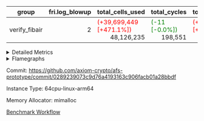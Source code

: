 | group | fri.log_blowup | total_cells_used | total_cycles | total_proof_time_ms |
| --- | --- | --- | --- | --- |
| verify_fibair | <div style='text-align: right'>2</div>  | <span style="color: red">(+39,699,449 [+471.1%])</span> <div style='text-align: right'>48,126,235</div>  | <span style="color: green">(-11 [-0.0%])</span> <div style='text-align: right'>198,551</div>  | <span style="color: red">(+4,099.0 [+253.5%])</span> <div style='text-align: right'>5,716.0</div>  |


<details>
<summary>Detailed Metrics</summary>

| air_name | cells | constraints | main_cols | quotient_deg | rows |
| --- | --- | --- | --- | --- | --- |
| FibonacciAir | <div style='text-align: right'>32</div>  | <div style='text-align: right'>5</div>  | <div style='text-align: right'>2</div>  | <div style='text-align: right'>1</div>  | <div style='text-align: right'>16</div>  |

| stark_prove_excluding_trace_time_ms | total_cells |
| --- | --- |
| <div style='text-align: right'>11.0</div>  | <div style='text-align: right'>32</div>  |

| group | commit_exe_time_ms | execute_and_trace_gen_time_ms | execute_time_ms | fri.log_blowup | keygen_time_ms | num_segments | total_cells_used | total_cycles | total_proof_time_ms | verify_program_compile_ms |
| --- | --- | --- | --- | --- | --- | --- | --- | --- | --- | --- |
| verify_fibair | <div style='text-align: right'>9.0</div>  | <span style="color: red">(+1,480.0 [+632.5%])</span> <div style='text-align: right'>1,714.0</div>  | <span style="color: red">(+395.0 [+215.8%])</span> <div style='text-align: right'>578.0</div>  | <div style='text-align: right'>2</div>  | <span style="color: red">(+13.0 [+25.0%])</span> <div style='text-align: right'>65.0</div>  | <div style='text-align: right'>1</div>  | <span style="color: red">(+39,699,449 [+471.1%])</span> <div style='text-align: right'>48,126,235</div>  | <span style="color: green">(-11 [-0.0%])</span> <div style='text-align: right'>198,551</div>  | <span style="color: red">(+4,099.0 [+253.5%])</span> <div style='text-align: right'>5,716.0</div>  | <span style="color: red">(+1.0 [+7.1%])</span> <div style='text-align: right'>15.0</div>  |

| group | air_name | constraints | interactions | quotient_deg |
| --- | --- | --- | --- | --- |
| verify_fibair | ProgramAir | <div style='text-align: right'>4</div>  | <div style='text-align: right'>1</div>  | <div style='text-align: right'>1</div>  |
| verify_fibair | VmConnectorAir | <div style='text-align: right'>8</div>  | <div style='text-align: right'>3</div>  | <div style='text-align: right'>4</div>  |
| verify_fibair | PersistentBoundaryAir<8> | <div style='text-align: right'>5</div>  | <div style='text-align: right'>3</div>  | <div style='text-align: right'>4</div>  |
| verify_fibair | MemoryMerkleAir<8> | <div style='text-align: right'>38</div>  | <div style='text-align: right'>4</div>  | <div style='text-align: right'>4</div>  |
| verify_fibair | AccessAdapterAir<2> | <div style='text-align: right'>12</div>  | <div style='text-align: right'>5</div>  | <div style='text-align: right'>4</div>  |
| verify_fibair | AccessAdapterAir<4> | <div style='text-align: right'>12</div>  | <div style='text-align: right'>5</div>  | <div style='text-align: right'>4</div>  |
| verify_fibair | AccessAdapterAir<8> | <div style='text-align: right'>12</div>  | <div style='text-align: right'>5</div>  | <div style='text-align: right'>4</div>  |
| verify_fibair | Poseidon2VmAir<BabyBearParameters> | <div style='text-align: right'>517</div>  | <div style='text-align: right'>32</div>  | <div style='text-align: right'>4</div>  |
| verify_fibair | FriReducedOpeningAir | <div style='text-align: right'>59</div>  | <div style='text-align: right'>35</div>  | <div style='text-align: right'>4</div>  |
| verify_fibair | VmAirWrapper<NativeVectorizedAdapterAir<4>, FieldExtensionCoreAir> | <div style='text-align: right'>23</div>  | <div style='text-align: right'>15</div>  | <div style='text-align: right'>4</div>  |
| verify_fibair | VmAirWrapper<NativeAdapterAir<2, 1>, FieldArithmeticCoreAir> | <div style='text-align: right'>23</div>  | <div style='text-align: right'>15</div>  | <div style='text-align: right'>4</div>  |
| verify_fibair | VmAirWrapper<JalNativeAdapterAir, JalCoreAir> | <div style='text-align: right'>6</div>  | <div style='text-align: right'>7</div>  | <div style='text-align: right'>4</div>  |
| verify_fibair | VmAirWrapper<BranchNativeAdapterAir, BranchEqualCoreAir<1> | <div style='text-align: right'>23</div>  | <div style='text-align: right'>11</div>  | <div style='text-align: right'>2</div>  |
| verify_fibair | VmAirWrapper<NativeLoadStoreAdapterAir<1>, KernelLoadStoreCoreAir<1> | <div style='text-align: right'>31</div>  | <div style='text-align: right'>19</div>  | <div style='text-align: right'>4</div>  |
| verify_fibair | PhantomAir | <div style='text-align: right'>4</div>  | <div style='text-align: right'>3</div>  | <div style='text-align: right'>4</div>  |
| verify_fibair | VariableRangeCheckerAir | <div style='text-align: right'>4</div>  | <div style='text-align: right'>1</div>  | <div style='text-align: right'>1</div>  |

| group | chip_name | rows_used |
| --- | --- | --- |
| verify_fibair | ProgramChip | <div style='text-align: right'>16,315</div>  |
| verify_fibair | VmConnectorAir | <div style='text-align: right'>2</div>  |
| verify_fibair | Boundary | <div style='text-align: right'>22,770</div>  |
| verify_fibair | Merkle | <div style='text-align: right'>43,900</div>  |
| verify_fibair | AccessAdapter<2> | <div style='text-align: right'>58,152</div>  |
| verify_fibair | AccessAdapter<4> | <div style='text-align: right'>35,776</div>  |
| verify_fibair | AccessAdapter<8> | <div style='text-align: right'>23,300</div>  |
| verify_fibair | Poseidon2VmAir<BabyBearParameters> | <div style='text-align: right'>66,670</div>  |
| verify_fibair | FriReducedOpeningAir | <div style='text-align: right'>336</div>  |
| verify_fibair | <NativeVectorizedAdapterAir<4>,FieldExtensionCoreAir> | <div style='text-align: right'>2,186</div>  |
| verify_fibair | <NativeAdapterAir<2, 1>,FieldArithmeticCoreAir> | <div style='text-align: right'>68,142</div>  |
| verify_fibair | <JalNativeAdapterAir,JalCoreAir> | <div style='text-align: right'>5,075</div>  |
| verify_fibair | <BranchNativeAdapterAir,BranchEqualCoreAir<1>> | <div style='text-align: right'>30,558</div>  |
| verify_fibair | <NativeLoadStoreAdapterAir<1>,KernelLoadStoreCoreAir<1>> | <div style='text-align: right'>85,891</div>  |
| verify_fibair | PhantomAir | <div style='text-align: right'>5,216</div>  |
| verify_fibair | VariableRangeCheckerAir | <div style='text-align: right'>262,144</div>  |

| group | dsl_ir | opcode | frequency |
| --- | --- | --- | --- |
| verify_fibair |  | ADD | <div style='text-align: right'>54,982</div>  |
| verify_fibair |  | BBE4DIV | <div style='text-align: right'>297</div>  |
| verify_fibair |  | BBE4MUL | <div style='text-align: right'>891</div>  |
| verify_fibair |  | BEQ | <div style='text-align: right'>1,418</div>  |
| verify_fibair |  | BNE | <div style='text-align: right'>29,140</div>  |
| verify_fibair |  | COMP_POS2 | <div style='text-align: right'>1,092</div>  |
| verify_fibair |  | DIV | <div style='text-align: right'>3</div>  |
| verify_fibair |  | FE4ADD | <div style='text-align: right'>492</div>  |
| verify_fibair |  | FE4SUB | <div style='text-align: right'>506</div>  |
| verify_fibair |  | FRI_REDUCED_OPENING | <div style='text-align: right'>126</div>  |
| verify_fibair |  | JAL | <div style='text-align: right'>5,075</div>  |
| verify_fibair |  | LOADW | <div style='text-align: right'>18,438</div>  |
| verify_fibair |  | LOADW2 | <div style='text-align: right'>14,569</div>  |
| verify_fibair |  | MUL | <div style='text-align: right'>9,857</div>  |
| verify_fibair |  | PERM_POS2 | <div style='text-align: right'>265</div>  |
| verify_fibair |  | PHANTOM | <div style='text-align: right'>5,216</div>  |
| verify_fibair |  | SHINTW | <div style='text-align: right'>13,651</div>  |
| verify_fibair |  | STOREW | <div style='text-align: right'>30,347</div>  |
| verify_fibair |  | STOREW2 | <div style='text-align: right'>8,886</div>  |
| verify_fibair |  | SUB | <div style='text-align: right'>3,300</div>  |

| group | air_name | dsl_ir | opcode | cells_used |
| --- | --- | --- | --- | --- |
| verify_fibair | <NativeAdapterAir<2, 1>,FieldArithmeticCoreAir> |  | ADD | <div style='text-align: right'>1,649,460</div>  |
| verify_fibair | AccessAdapter<2> |  | ADD | <div style='text-align: right'>12,859</div>  |
| verify_fibair | AccessAdapter<4> |  | ADD | <div style='text-align: right'>7,761</div>  |
| verify_fibair | AccessAdapter<8> |  | ADD | <div style='text-align: right'>799</div>  |
| verify_fibair | Boundary |  | ADD | <div style='text-align: right'>1,880</div>  |
| verify_fibair | Merkle |  | ADD | <div style='text-align: right'>3,008</div>  |
| verify_fibair | <NativeVectorizedAdapterAir<4>,FieldExtensionCoreAir> |  | BBE4DIV | <div style='text-align: right'>11,880</div>  |
| verify_fibair | AccessAdapter<2> |  | BBE4DIV | <div style='text-align: right'>2,904</div>  |
| verify_fibair | AccessAdapter<4> |  | BBE4DIV | <div style='text-align: right'>1,716</div>  |
| verify_fibair | <NativeVectorizedAdapterAir<4>,FieldExtensionCoreAir> |  | BBE4MUL | <div style='text-align: right'>35,640</div>  |
| verify_fibair | AccessAdapter<2> |  | BBE4MUL | <div style='text-align: right'>14,960</div>  |
| verify_fibair | AccessAdapter<4> |  | BBE4MUL | <div style='text-align: right'>8,840</div>  |
| verify_fibair | <BranchNativeAdapterAir,BranchEqualCoreAir<1>> |  | BEQ | <div style='text-align: right'>32,614</div>  |
| verify_fibair | <BranchNativeAdapterAir,BranchEqualCoreAir<1>> |  | BNE | <div style='text-align: right'>670,220</div>  |
| verify_fibair | AccessAdapter<2> |  | BNE | <div style='text-align: right'>946</div>  |
| verify_fibair | AccessAdapter<4> |  | BNE | <div style='text-align: right'>559</div>  |
| verify_fibair | AccessAdapter<2> |  | COMP_POS2 | <div style='text-align: right'>48,048</div>  |
| verify_fibair | AccessAdapter<4> |  | COMP_POS2 | <div style='text-align: right'>28,392</div>  |
| verify_fibair | AccessAdapter<8> |  | COMP_POS2 | <div style='text-align: right'>18,564</div>  |
| verify_fibair | Poseidon2VmAir<BabyBearParameters> |  | COMP_POS2 | <div style='text-align: right'>610,428</div>  |
| verify_fibair | <NativeAdapterAir<2, 1>,FieldArithmeticCoreAir> |  | DIV | <div style='text-align: right'>90</div>  |
| verify_fibair | <NativeVectorizedAdapterAir<4>,FieldExtensionCoreAir> |  | FE4ADD | <div style='text-align: right'>19,680</div>  |
| verify_fibair | AccessAdapter<2> |  | FE4ADD | <div style='text-align: right'>10,450</div>  |
| verify_fibair | AccessAdapter<4> |  | FE4ADD | <div style='text-align: right'>6,175</div>  |
| verify_fibair | <NativeVectorizedAdapterAir<4>,FieldExtensionCoreAir> |  | FE4SUB | <div style='text-align: right'>20,240</div>  |
| verify_fibair | AccessAdapter<2> |  | FE4SUB | <div style='text-align: right'>18,546</div>  |
| verify_fibair | AccessAdapter<4> |  | FE4SUB | <div style='text-align: right'>10,959</div>  |
| verify_fibair | AccessAdapter<2> |  | FRI_REDUCED_OPENING | <div style='text-align: right'>2,024</div>  |
| verify_fibair | AccessAdapter<4> |  | FRI_REDUCED_OPENING | <div style='text-align: right'>1,196</div>  |
| verify_fibair | FriReducedOpeningAir |  | FRI_REDUCED_OPENING | <div style='text-align: right'>21,504</div>  |
| verify_fibair | <JalNativeAdapterAir,JalCoreAir> |  | JAL | <div style='text-align: right'>50,750</div>  |
| verify_fibair | AccessAdapter<2> |  | JAL | <div style='text-align: right'>11</div>  |
| verify_fibair | AccessAdapter<4> |  | JAL | <div style='text-align: right'>13</div>  |
| verify_fibair | <NativeLoadStoreAdapterAir<1>,KernelLoadStoreCoreAir<1>> |  | LOADW | <div style='text-align: right'>755,958</div>  |
| verify_fibair | AccessAdapter<2> |  | LOADW | <div style='text-align: right'>28,952</div>  |
| verify_fibair | AccessAdapter<4> |  | LOADW | <div style='text-align: right'>20,475</div>  |
| verify_fibair | AccessAdapter<8> |  | LOADW | <div style='text-align: right'>16,014</div>  |
| verify_fibair | Boundary |  | LOADW | <div style='text-align: right'>27,600</div>  |
| verify_fibair | Merkle |  | LOADW | <div style='text-align: right'>44,480</div>  |
| verify_fibair | <NativeLoadStoreAdapterAir<1>,KernelLoadStoreCoreAir<1>> |  | LOADW2 | <div style='text-align: right'>597,329</div>  |
| verify_fibair | AccessAdapter<2> |  | LOADW2 | <div style='text-align: right'>13,288</div>  |
| verify_fibair | AccessAdapter<4> |  | LOADW2 | <div style='text-align: right'>7,982</div>  |
| verify_fibair | AccessAdapter<8> |  | LOADW2 | <div style='text-align: right'>1,020</div>  |
| verify_fibair | Boundary |  | LOADW2 | <div style='text-align: right'>1,920</div>  |
| verify_fibair | Merkle |  | LOADW2 | <div style='text-align: right'>2,816</div>  |
| verify_fibair | <NativeAdapterAir<2, 1>,FieldArithmeticCoreAir> |  | MUL | <div style='text-align: right'>295,710</div>  |
| verify_fibair | AccessAdapter<2> |  | MUL | <div style='text-align: right'>11,099</div>  |
| verify_fibair | AccessAdapter<4> |  | MUL | <div style='text-align: right'>10,647</div>  |
| verify_fibair | AccessAdapter<8> |  | MUL | <div style='text-align: right'>10,982</div>  |
| verify_fibair | Boundary |  | MUL | <div style='text-align: right'>25,840</div>  |
| verify_fibair | Merkle |  | MUL | <div style='text-align: right'>41,152</div>  |
| verify_fibair | AccessAdapter<2> |  | PERM_POS2 | <div style='text-align: right'>22,770</div>  |
| verify_fibair | AccessAdapter<4> |  | PERM_POS2 | <div style='text-align: right'>13,455</div>  |
| verify_fibair | AccessAdapter<8> |  | PERM_POS2 | <div style='text-align: right'>8,806</div>  |
| verify_fibair | Poseidon2VmAir<BabyBearParameters> |  | PERM_POS2 | <div style='text-align: right'>148,135</div>  |
| verify_fibair | PhantomAir |  | PHANTOM | <div style='text-align: right'>31,296</div>  |
| verify_fibair | <NativeLoadStoreAdapterAir<1>,KernelLoadStoreCoreAir<1>> |  | SHINTW | <div style='text-align: right'>559,691</div>  |
| verify_fibair | AccessAdapter<2> |  | SHINTW | <div style='text-align: right'>89,463</div>  |
| verify_fibair | AccessAdapter<4> |  | SHINTW | <div style='text-align: right'>69,849</div>  |
| verify_fibair | AccessAdapter<8> |  | SHINTW | <div style='text-align: right'>69,683</div>  |
| verify_fibair | Boundary |  | SHINTW | <div style='text-align: right'>163,960</div>  |
| verify_fibair | Merkle |  | SHINTW | <div style='text-align: right'>582,720</div>  |
| verify_fibair | <NativeLoadStoreAdapterAir<1>,KernelLoadStoreCoreAir<1>> |  | STOREW | <div style='text-align: right'>1,244,227</div>  |
| verify_fibair | AccessAdapter<2> |  | STOREW | <div style='text-align: right'>108,559</div>  |
| verify_fibair | AccessAdapter<4> |  | STOREW | <div style='text-align: right'>70,148</div>  |
| verify_fibair | AccessAdapter<8> |  | STOREW | <div style='text-align: right'>55,743</div>  |
| verify_fibair | Boundary |  | STOREW | <div style='text-align: right'>131,160</div>  |
| verify_fibair | Merkle |  | STOREW | <div style='text-align: right'>557,824</div>  |
| verify_fibair | <NativeLoadStoreAdapterAir<1>,KernelLoadStoreCoreAir<1>> |  | STOREW2 | <div style='text-align: right'>364,326</div>  |
| verify_fibair | AccessAdapter<2> |  | STOREW2 | <div style='text-align: right'>38,236</div>  |
| verify_fibair | AccessAdapter<4> |  | STOREW2 | <div style='text-align: right'>26,481</div>  |
| verify_fibair | AccessAdapter<8> |  | STOREW2 | <div style='text-align: right'>21,692</div>  |
| verify_fibair | Boundary |  | STOREW2 | <div style='text-align: right'>51,000</div>  |
| verify_fibair | Merkle |  | STOREW2 | <div style='text-align: right'>89,344</div>  |
| verify_fibair | <NativeAdapterAir<2, 1>,FieldArithmeticCoreAir> |  | SUB | <div style='text-align: right'>99,000</div>  |
| verify_fibair | AccessAdapter<2> |  | SUB | <div style='text-align: right'>16,423</div>  |
| verify_fibair | AccessAdapter<4> |  | SUB | <div style='text-align: right'>18,629</div>  |
| verify_fibair | AccessAdapter<8> |  | SUB | <div style='text-align: right'>22,117</div>  |
| verify_fibair | Boundary |  | SUB | <div style='text-align: right'>52,040</div>  |
| verify_fibair | Merkle |  | SUB | <div style='text-align: right'>83,392</div>  |

| group | air_name | segment | cells | main_cols | perm_cols | prep_cols | rows |
| --- | --- | --- | --- | --- | --- | --- | --- |
| verify_fibair | ProgramAir | 0 | <div style='text-align: right'>294,912</div>  | <div style='text-align: right'>10</div>  | <div style='text-align: right'>8</div>  |  | <div style='text-align: right'>16,384</div>  |
| verify_fibair | VmConnectorAir | 0 | <div style='text-align: right'>24</div>  | <div style='text-align: right'>4</div>  | <div style='text-align: right'>8</div>  | <div style='text-align: right'>1</div>  | <div style='text-align: right'>2</div>  |
| verify_fibair | PersistentBoundaryAir<8> | 0 | <div style='text-align: right'>917,504</div>  | <div style='text-align: right'>20</div>  | <div style='text-align: right'>8</div>  |  | <div style='text-align: right'>32,768</div>  |
| verify_fibair | MemoryMerkleAir<8> | 0 | <div style='text-align: right'>2,883,584</div>  | <div style='text-align: right'>32</div>  | <div style='text-align: right'>12</div>  |  | <div style='text-align: right'>65,536</div>  |
| verify_fibair | AccessAdapterAir<2> | 0 | <span style="color: red">(+884,736 [+100.0%])</span> <div style='text-align: right'>1,769,472</div>  | <div style='text-align: right'>11</div>  | <div style='text-align: right'>16</div>  |  | <span style="color: red">(+32,768 [+100.0%])</span> <div style='text-align: right'>65,536</div>  |
| verify_fibair | AccessAdapterAir<4> | 0 | <span style="color: red">(+1,425,408 [+300.0%])</span> <div style='text-align: right'>1,900,544</div>  | <div style='text-align: right'>13</div>  | <div style='text-align: right'>16</div>  |  | <span style="color: red">(+49,152 [+300.0%])</span> <div style='text-align: right'>65,536</div>  |
| verify_fibair | AccessAdapterAir<8> | 0 | <span style="color: red">(+946,176 [+700.0%])</span> <div style='text-align: right'>1,081,344</div>  | <div style='text-align: right'>17</div>  | <div style='text-align: right'>16</div>  |  | <span style="color: red">(+28,672 [+700.0%])</span> <div style='text-align: right'>32,768</div>  |
| verify_fibair | Poseidon2VmAir<BabyBearParameters> | 0 | <span style="color: red">(+76,769,280 [+6300.0%])</span> <div style='text-align: right'>77,987,840</div>  | <div style='text-align: right'>559</div>  | <div style='text-align: right'>36</div>  |  | <span style="color: red">(+129,024 [+6300.0%])</span> <div style='text-align: right'>131,072</div>  |
| verify_fibair | FriReducedOpeningAir | 0 | <div style='text-align: right'>71,680</div>  | <div style='text-align: right'>64</div>  | <div style='text-align: right'>76</div>  |  | <div style='text-align: right'>512</div>  |
| verify_fibair | VmAirWrapper<NativeVectorizedAdapterAir<4>, FieldExtensionCoreAir> | 0 | <div style='text-align: right'>245,760</div>  | <div style='text-align: right'>40</div>  | <div style='text-align: right'>20</div>  |  | <div style='text-align: right'>4,096</div>  |
| verify_fibair | VmAirWrapper<NativeAdapterAir<2, 1>, FieldArithmeticCoreAir> | 0 | <div style='text-align: right'>6,553,600</div>  | <div style='text-align: right'>30</div>  | <div style='text-align: right'>20</div>  |  | <div style='text-align: right'>131,072</div>  |
| verify_fibair | VmAirWrapper<JalNativeAdapterAir, JalCoreAir> | 0 | <div style='text-align: right'>180,224</div>  | <div style='text-align: right'>10</div>  | <div style='text-align: right'>12</div>  |  | <div style='text-align: right'>8,192</div>  |
| verify_fibair | VmAirWrapper<BranchNativeAdapterAir, BranchEqualCoreAir<1> | 0 | <div style='text-align: right'>1,671,168</div>  | <div style='text-align: right'>23</div>  | <div style='text-align: right'>28</div>  |  | <div style='text-align: right'>32,768</div>  |
| verify_fibair | VmAirWrapper<NativeLoadStoreAdapterAir<1>, KernelLoadStoreCoreAir<1> | 0 | <div style='text-align: right'>8,519,680</div>  | <div style='text-align: right'>41</div>  | <div style='text-align: right'>24</div>  |  | <div style='text-align: right'>131,072</div>  |
| verify_fibair | PhantomAir | 0 | <div style='text-align: right'>114,688</div>  | <div style='text-align: right'>6</div>  | <div style='text-align: right'>8</div>  |  | <div style='text-align: right'>8,192</div>  |
| verify_fibair | VariableRangeCheckerAir | 0 | <div style='text-align: right'>2,359,296</div>  | <div style='text-align: right'>1</div>  | <div style='text-align: right'>8</div>  | <div style='text-align: right'>2</div>  | <div style='text-align: right'>262,144</div>  |

| group | segment | execute_and_trace_gen_time_ms | stark_prove_excluding_trace_time_ms | total_cells |
| --- | --- | --- | --- | --- |
| verify_fibair | 0 | <span style="color: red">(+1,027.0 [+2054.0%])</span> <div style='text-align: right'>1,077.0</div>  | <span style="color: red">(+1,592.0 [+119.4%])</span> <div style='text-align: right'>2,925.0</div>  | <span style="color: red">(+83,800,064 [+349.6%])</span> <div style='text-align: right'>107,769,880</div>  |

</details>



<details>
<summary>Flamegraphs</summary>

[![](https://axiom-public-data-sandbox-us-east-1.s3.us-east-1.amazonaws.com/benchmark/github/flamegraphs/0289239073c9d76a4193163c906facb01a28bbdf/verify_fibair-2-2-64cpu-linux-arm64-mimalloc-verify_fibair.dsl_ir.opcode.air_name.cells_used.reverse.svg)](https://axiom-public-data-sandbox-us-east-1.s3.us-east-1.amazonaws.com/benchmark/github/flamegraphs/0289239073c9d76a4193163c906facb01a28bbdf/verify_fibair-2-2-64cpu-linux-arm64-mimalloc-verify_fibair.dsl_ir.opcode.air_name.cells_used.reverse.svg)
[![](https://axiom-public-data-sandbox-us-east-1.s3.us-east-1.amazonaws.com/benchmark/github/flamegraphs/0289239073c9d76a4193163c906facb01a28bbdf/verify_fibair-2-2-64cpu-linux-arm64-mimalloc-verify_fibair.dsl_ir.opcode.air_name.cells_used.svg)](https://axiom-public-data-sandbox-us-east-1.s3.us-east-1.amazonaws.com/benchmark/github/flamegraphs/0289239073c9d76a4193163c906facb01a28bbdf/verify_fibair-2-2-64cpu-linux-arm64-mimalloc-verify_fibair.dsl_ir.opcode.air_name.cells_used.svg)
[![](https://axiom-public-data-sandbox-us-east-1.s3.us-east-1.amazonaws.com/benchmark/github/flamegraphs/0289239073c9d76a4193163c906facb01a28bbdf/verify_fibair-2-2-64cpu-linux-arm64-mimalloc-verify_fibair.dsl_ir.opcode.frequency.reverse.svg)](https://axiom-public-data-sandbox-us-east-1.s3.us-east-1.amazonaws.com/benchmark/github/flamegraphs/0289239073c9d76a4193163c906facb01a28bbdf/verify_fibair-2-2-64cpu-linux-arm64-mimalloc-verify_fibair.dsl_ir.opcode.frequency.reverse.svg)
[![](https://axiom-public-data-sandbox-us-east-1.s3.us-east-1.amazonaws.com/benchmark/github/flamegraphs/0289239073c9d76a4193163c906facb01a28bbdf/verify_fibair-2-2-64cpu-linux-arm64-mimalloc-verify_fibair.dsl_ir.opcode.frequency.svg)](https://axiom-public-data-sandbox-us-east-1.s3.us-east-1.amazonaws.com/benchmark/github/flamegraphs/0289239073c9d76a4193163c906facb01a28bbdf/verify_fibair-2-2-64cpu-linux-arm64-mimalloc-verify_fibair.dsl_ir.opcode.frequency.svg)

</details>

Commit: https://github.com/axiom-crypto/afs-prototype/commit/0289239073c9d76a4193163c906facb01a28bbdf

Instance Type: 64cpu-linux-arm64

Memory Allocator: mimalloc

[Benchmark Workflow](https://github.com/axiom-crypto/afs-prototype/actions/runs/12146585763)
